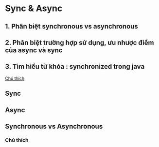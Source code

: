 # Sync & Async

## 1. Phân biệt synchronous vs asynchronous
## 2. Phân biệt trường hợp sử dụng, ưu nhược điểm của async và sync
## 3. Tìm hiểu từ khóa : synchronized trong java

[Chú thích](#chú-thích)

## Sync
## Async
## Synchronous vs Asynchronous

### Chú thích